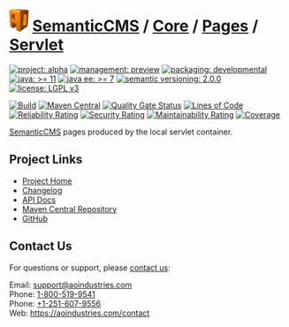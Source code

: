 # [<img src="ao-logo.png" alt="AO Logo" width="35" height="40">](https://github.com/ao-apps) [SemanticCMS](https://github.com/ao-apps/semanticcms) / [Core](https://github.com/ao-apps/semanticcms-core) / [Pages](https://github.com/ao-apps/semanticcms-core-pages) / [Servlet](https://github.com/ao-apps/semanticcms-core-pages-servlet)

[![project: alpha](https://semanticcms.com/ao-badges/project-alpha.svg)](https://aoindustries.com/life-cycle#project-alpha)
[![management: preview](https://semanticcms.com/ao-badges/management-preview.svg)](https://aoindustries.com/life-cycle#management-preview)
[![packaging: developmental](https://semanticcms.com/ao-badges/packaging-developmental.svg)](https://aoindustries.com/life-cycle#packaging-developmental)  
[![java: &gt;= 11](https://semanticcms.com/ao-badges/java-11.svg)](https://docs.oracle.com/en/java/javase/11/)
[![java ee: &gt;= 7](https://semanticcms.com/ao-badges/javaee-7.svg)](https://docs.oracle.com/javaee/7/)
[![semantic versioning: 2.0.0](https://semanticcms.com/ao-badges/semver-2.0.0.svg)](http://semver.org/spec/v2.0.0.html)
[![license: LGPL v3](https://semanticcms.com/ao-badges/license-lgpl-3.0.svg)](https://www.gnu.org/licenses/lgpl-3.0)

[![Build](https://github.com/ao-apps/semanticcms-core-pages-servlet/workflows/Build/badge.svg?branch=master)](https://github.com/ao-apps/semanticcms-core-pages-servlet/actions?query=workflow%3ABuild)
[![Maven Central](https://maven-badges.herokuapp.com/maven-central/com.semanticcms/semanticcms-core-pages-servlet/badge.svg)](https://maven-badges.herokuapp.com/maven-central/com.semanticcms/semanticcms-core-pages-servlet)
[![Quality Gate Status](https://sonarcloud.io/api/project_badges/measure?branch=master&project=com.semanticcms%3Asemanticcms-core-pages-servlet&metric=alert_status)](https://sonarcloud.io/dashboard?branch=master&id=com.semanticcms%3Asemanticcms-core-pages-servlet)
[![Lines of Code](https://sonarcloud.io/api/project_badges/measure?branch=master&project=com.semanticcms%3Asemanticcms-core-pages-servlet&metric=ncloc)](https://sonarcloud.io/component_measures?branch=master&id=com.semanticcms%3Asemanticcms-core-pages-servlet&metric=ncloc)  
[![Reliability Rating](https://sonarcloud.io/api/project_badges/measure?branch=master&project=com.semanticcms%3Asemanticcms-core-pages-servlet&metric=reliability_rating)](https://sonarcloud.io/component_measures?branch=master&id=com.semanticcms%3Asemanticcms-core-pages-servlet&metric=Reliability)
[![Security Rating](https://sonarcloud.io/api/project_badges/measure?branch=master&project=com.semanticcms%3Asemanticcms-core-pages-servlet&metric=security_rating)](https://sonarcloud.io/component_measures?branch=master&id=com.semanticcms%3Asemanticcms-core-pages-servlet&metric=Security)
[![Maintainability Rating](https://sonarcloud.io/api/project_badges/measure?branch=master&project=com.semanticcms%3Asemanticcms-core-pages-servlet&metric=sqale_rating)](https://sonarcloud.io/component_measures?branch=master&id=com.semanticcms%3Asemanticcms-core-pages-servlet&metric=Maintainability)
[![Coverage](https://sonarcloud.io/api/project_badges/measure?branch=master&project=com.semanticcms%3Asemanticcms-core-pages-servlet&metric=coverage)](https://sonarcloud.io/component_measures?branch=master&id=com.semanticcms%3Asemanticcms-core-pages-servlet&metric=Coverage)

[SemanticCMS](https://github.com/ao-apps/semanticcms) pages produced by the local servlet container.

## Project Links
* [Project Home](https://semanticcms.com/core/pages/servlet/)
* [Changelog](https://semanticcms.com/core/pages/servlet/changelog)
* [API Docs](https://semanticcms.com/core/pages/servlet/apidocs/)
* [Maven Central Repository](https://central.sonatype.com/search?namespace=com.semanticcms&q=a%3Asemanticcms-core-pages-servlet)
* [GitHub](https://github.com/ao-apps/semanticcms-core-pages-servlet)

## Contact Us
For questions or support, please [contact us](https://aoindustries.com/contact):

Email: [support@aoindustries.com](mailto:support@aoindustries.com)  
Phone: [1-800-519-9541](tel:1-800-519-9541)  
Phone: [+1-251-607-9556](tel:+1-251-607-9556)  
Web: https://aoindustries.com/contact
